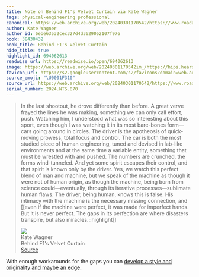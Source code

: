 ```yaml
---
title: Note on Behind F1's Velvet Curtain via Kate Wagner
tags: physical-engineering professional
canonical: https://web.archive.org/web/20240301170542/https://www.roadandtrack.com/car-culture/a46975496/behind-f1-velvet-curtain/
author: Kate Wagner
author_id: 6ebe63532cec327d4d3629052107f976
book: 38430432
book_title: Behind F1's Velvet Curtain
hide_title: true
highlight_id: 694062613
readwise_url: https://readwise.io/open/694062613
image: https://web.archive.org/web/20240301170542im_/https://hips.hearstapps.com/hmg-prod/images/roadtrack-f1highroller-webarticleart-so2023-65dce7b0335bc.png?crop=1xw:1xh;center,top&resize=1200:*
favicon_url: https://s2.googleusercontent.com/s2/favicons?domain=web.archive.org
source_emoji: "\U0001F310"
source_url: https://web.archive.org/web/20240301170542/https://www.roadandtrack.com/car-culture/a46975496/behind-f1-velvet-curtain/#:~:text=In%20the%20last,but%20also%20miracles.%3A%3Ahighlight
serial_number: 2024.NTS.070
---
```

> In the last shootout, he drove differently than before. A great verve frayed the lines he was making, something we can only call effort, push. Watching him, I understood what was so interesting about this sport, even though I was watching it in its most bare-bones form—cars going around in circles. The driver is the apotheosis of quick-moving prowess, total focus and control. The car is both the most studied piece of human engineering, tuned and devised in lab-like environments and at the same time a variable entity, something that must be wrestled with and pushed. The numbers are crunched, the forms wind-tunneled. And yet some spirit escapes their control, and that spirit is known only by the driver. Yes, we watch this perfect blend of man and machine, but we speak of the machine as though it were not of human origin, as though the machine, being born from science could—eventually, through its iterative processes—sublimate human flaws. The driver, being human, knows this is false. His intimacy with the machine is the necessary missing connection, and [[even if the machine were perfect, it was made for imperfect hands. But it is never perfect. The gaps in its perfection are where disasters transpire, but also miracles.::highlight]]
> <div class="quoteback-footer"><div class="quoteback-avatar"><img class="mini-favicon" src="https://s2.googleusercontent.com/s2/favicons?domain=web.archive.org"></div><div class="quoteback-metadata"><div class="metadata-inner"><span style="display:none">FROM:</span><div aria-label="Kate Wagner" class="quoteback-author"> Kate Wagner</div><div aria-label="Behind F1's Velvet Curtain" class="quoteback-title"> Behind F1's Velvet Curtain</div></div></div><div class="quoteback-backlink"><a target="_blank" aria-label="go to the full text of this quotation" rel="noopener" href="https://web.archive.org/web/20240301170542/https://www.roadandtrack.com/car-culture/a46975496/behind-f1-velvet-curtain/#:~:text=In%20the%20last,but%20also%20miracles.%3A%3Ahighlight" class="quoteback-arrow"> Source</a></div></div>

With enough workarounds for the gaps you can [develop a style and originality and maybe an edge](https://www.joshbeckman.org/notes/685149839).